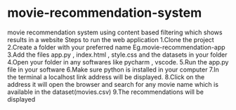 # movie-recommendation-system
movie recommendation system using content based filtering which shows results in a website
Steps to run the web application 
1.Clone the project 
2.Create a folder with your preferred name Eg.movie-recommendation-app
3.Add the files app.py , index.html , style.css and the datasets in your folder
4.Open your folder in any softwares like pycharm , vscode.
5.Run the app.py file in your software
6.Make sure python is installed in your computer
7.In the terminal a localhost link address will be displayed.
8.Click on the address it will open the browser and search for any movie name which is available in the dataset(movies.csv)
9.The recommendations will be displayed
